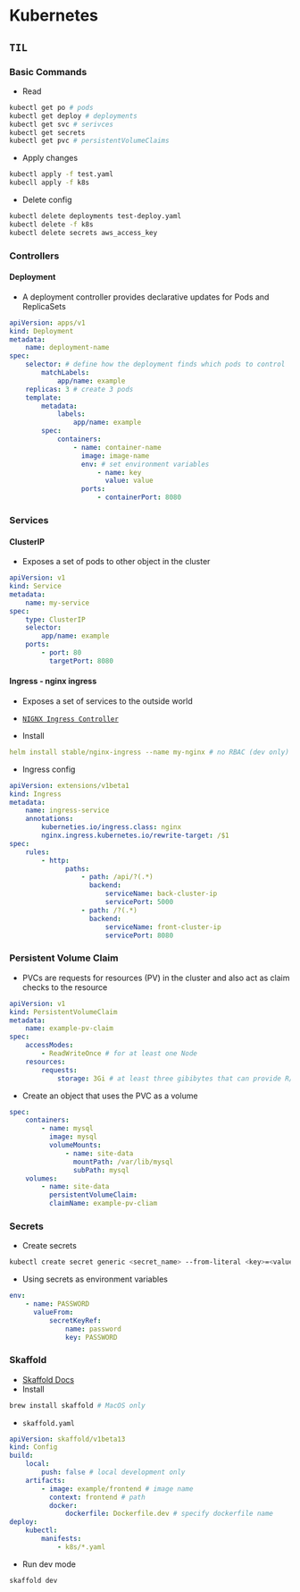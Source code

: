 # Kubernetes

## `TIL`

### Basic Commands

-   Read

```bash
kubectl get po # pods
kubectl get deploy # deployments
kubectl get svc # serivces
kubectl get secrets
kubectl get pvc # persistentVolumeClaims
```

-   Apply changes

```bash
kubectl apply -f test.yaml
kubecll apply -f k8s
```

-   Delete config

```bash
kubectl delete deployments test-deploy.yaml
kubectl delete -f k8s
kubectl delete secrets aws_access_key
```

### Controllers

#### Deployment

-   A deployment controller provides declarative updates for Pods and ReplicaSets

```yaml
apiVersion: apps/v1
kind: Deployment
metadata:
    name: deployment-name
spec:
    selector: # define how the deployment finds which pods to control
        matchLabels:
            app/name: example
    replicas: 3 # create 3 pods
    template:
        metadata:
            labels:
                app/name: example
        spec:
            containers:
                - name: container-name
                  image: image-name
                  env: # set environment variables
                      - name: key
                        value: value
                  ports:
                      - containerPort: 8080
```

### Services

#### ClusterIP

-   Exposes a set of pods to other object in the cluster

```yaml
apiVersion: v1
kind: Service
metadata:
    name: my-service
spec:
    type: ClusterIP
    selector:
        app/name: example
    ports:
        - port: 80
          targetPort: 8080
```

#### Ingress - nginx ingress

-   Exposes a set of services to the outside world

-   [`NIGNX Ingress Controller`](https://kubernetes.github.io/ingress-nginx/)
-   Install

```yaml
helm install stable/nginx-ingress --name my-nginx # no RBAC (dev only)
```

-   Ingress config

```yaml
apiVersion: extensions/v1beta1
kind: Ingress
metadata:
    name: ingress-service
    annotations:
        kuberneties.io/ingress.class: nginx
        nginx.ingress.kubernetes.io/rewrite-target: /$1
spec:
    rules:
        - http:
              paths:
                  - path: /api/?(.*)
                    backend:
                        serviceName: back-cluster-ip
                        servicePort: 5000
                  - path: /?(.*)
                    backend:
                        serviceName: front-cluster-ip
                        servicePort: 8080
```

### Persistent Volume Claim

-   PVCs are requests for resources (PV) in the cluster and also act as claim checks to the resource

```yaml
apiVersion: v1
kind: PersistentVolumeClaim
metadata:
    name: example-pv-claim
spec:
    accessModes:
        - ReadWriteOnce # for at least one Node
    resources:
        requests:
            storage: 3Gi # at least three gibibytes that can provide R/W access
```

-   Create an object that uses the PVC as a volume

```yaml
spec:
    containers:
        - name: mysql
          image: mysql
          volumeMounts:
              - name: site-data
                mountPath: /var/lib/mysql
                subPath: mysql
    volumes:
        - name: site-data
          persistentVolumeClaim:
          claimName: example-pv-cliam
```

### Secrets

-   Create secrets

```bash
kubectl create secret generic <secret_name> --from-literal <key>=<value>
```

-   Using secrets as environment variables

```yaml
env:
    - name: PASSWORD
      valueFrom:
          secretKeyRef:
              name: password
              key: PASSWORD
```

### Skaffold

-   [Skaffold Docs](https://skaffold.dev/docs/references/yaml/)
-   Install

```bash
brew install skaffold # MacOS only
```

-   `skaffold.yaml`

```yaml
apiVersion: skaffold/v1beta13
kind: Config
build:
    local:
        push: false # local development only
    artifacts:
        - image: example/frontend # image name
          context: frontend # path
          docker:
              dockerfile: Dockerfile.dev # specify dockerfile name
deploy:
    kubectl:
        manifests:
            - k8s/*.yaml
```

-   Run dev mode

```bash
skaffold dev
```

